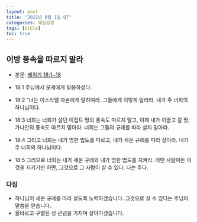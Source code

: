 ```yaml
---
layout: post
title: "2022년 8월 1일 QT"
categories: 매일성경
tags: [bible]
toc: true
---
```


## 이방 풍속을 따르지 말라
- 본문: [레위기 18:1~18](https://www.bskorea.or.kr/bible/korbibReadpage.php?version=SAENEW&book=lev&chap=18&sec=1&cVersion=&fontSize=15px&fontWeight=normal)

- 18:1 주님께서 모세에게 말씀하셨다.
- 18:2 "너는 이스라엘 자손에게 말하여라. 그들에게 이렇게 일러라. 내가 주 너희의 하나님이다.
- 18:3 너희는 너희가 살던 이집트 땅의 풍속도 따르지 말고, 이제 내가 이끌고 갈 땅, 가나안의 풍속도 따르지 말아라. 너희는 그들의 규례를 따라 살지 말아라.
- 18:4 그리고 너희는 내가 명한 법도를 따르고, 내가 세운 규례를 따라 살아라. 내가 주 너희의 하나님이다.
- 18:5 그러므로 너희는 내가 세운 규례와 내가 명한 법도를 지켜라. 어떤 사람이든 이것을 지키기만 하면, 그것으로 그 사람이 살 수 있다. 나는 주다.

### 다짐
- 하나님이 세운 규례를 따라 살도록 노력하겠습니다. 그것으로 살 수 있다는 주님의 말씀을 믿습니다.
- 올바르고 구별된 성 관념을 가지며 살아가겠습니다.
